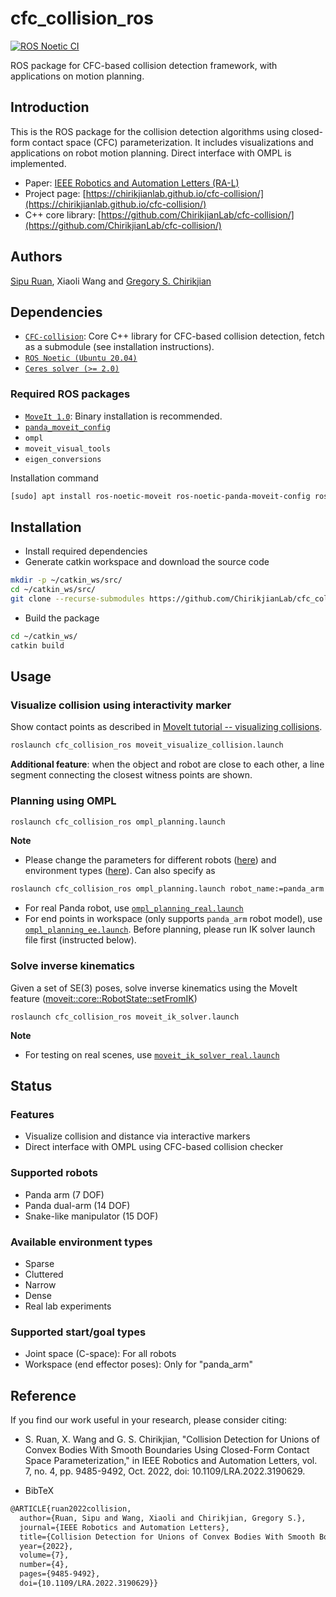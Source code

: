 # cfc_collision_ros
[![ROS Noetic CI](https://github.com/ChirikjianLab/cfc_collision_ros/actions/workflows/ros_noetic_ci.yml/badge.svg)](https://github.com/ChirikjianLab/cfc_collision_ros/actions/workflows/ros_noetic_ci.yml)

ROS package for CFC-based collision detection framework, with applications on motion planning.

## Introduction
This is the ROS package for the collision detection algorithms using closed-form contact space (CFC) parameterization. It includes visualizations and applications on robot motion planning. Direct interface with OMPL is implemented.

- Paper: [IEEE Robotics and Automation Letters (RA-L)](https://ieeexplore.ieee.org/document/9829274)
- Project page: [https://chirikjianlab.github.io/cfc-collision/](https://chirikjianlab.github.io/cfc-collision/)
- C++ core library: [https://github.com/ChirikjianLab/cfc-collision/](https://github.com/ChirikjianLab/cfc-collision/)

## Authors
[Sipu Ruan](https://ruansp.github.io), Xiaoli Wang and [Gregory S. Chirikjian](https://scholar.google.com/citations?user=qoIuyMoAAAAJ&hl=en)

## Dependencies
- [`CFC-collision`](https://github.com/ChirikjianLab/cfc-collision): Core C++ library for CFC-based collision detection, fetch as a submodule (see installation instructions).
- [`ROS Noetic (Ubuntu 20.04)`](https://www.ros.org/)
- [`Ceres solver (>= 2.0)`](http://ceres-solver.org/installation.html)

### Required ROS packages
- [`MoveIt 1.0`](https://moveit.ros.org/): Binary installation is recommended.
- [`panda_moveit_config`](https://github.com/ros-planning/panda_moveit_config)
- `ompl`
- `moveit_visual_tools`
- `eigen_conversions`

Installation command
```sh
[sudo] apt install ros-noetic-moveit ros-noetic-panda-moveit-config ros-noetic-ompl ros-noetic-moveit-visual-tools ros-noetic-eigen-conversions
```

## Installation
- Install required dependencies
- Generate catkin workspace and download the source code
```sh
mkdir -p ~/catkin_ws/src/
cd ~/catkin_ws/src/
git clone --recurse-submodules https://github.com/ChirikjianLab/cfc_collision_ros.git
```
- Build the package
```sh
cd ~/catkin_ws/
catkin build
```

## Usage
### Visualize collision using interactivity marker
Show contact points as described in [MoveIt tutorial -- visualizing collisions](https://ros-planning.github.io/moveit_tutorials/doc/visualizing_collisions/visualizing_collisions_tutorial.html). 
```sh
roslaunch cfc_collision_ros moveit_visualize_collision.launch
```
**Additional feature**: when the object and robot are close to each other, a line segment connecting the closest witness points are shown.

### Planning using OMPL
```sh
roslaunch cfc_collision_ros ompl_planning.launch
```
**Note**
- Please change the parameters for different robots ([here](/launch/ompl_planning.launch#L4)) and environment types ([here](/launch/ompl_planning.launch#L5)). Can also specify as
```sh
roslaunch cfc_collision_ros ompl_planning.launch robot_name:=panda_arm env_type:=sparse
```
- For real Panda robot, use [`ompl_planning_real.launch`](/launch/ompl_planning_real.launch)
- For end points in workspace (only supports `panda_arm` robot model), use [`ompl_planning_ee.launch`](/launch/ompl_planning_ee.launch). Before planning, please run IK solver launch file first (instructed below).

### Solve inverse kinematics
Given a set of SE(3) poses, solve inverse kinematics using the MoveIt feature ([moveit::core::RobotState::setFromIK](http://docs.ros.org/en/indigo/api/moveit_core/html/classmoveit_1_1core_1_1RobotState.html#ab816880027ef7e63bbdef22a0497cc78))
```
roslaunch cfc_collision_ros moveit_ik_solver.launch
```
**Note**
- For testing on real scenes, use [`moveit_ik_solver_real.launch`](/launch/moveit_ik_solver_real.launch)

## Status
### Features
- Visualize collision and distance via interactive markers
- Direct interface with OMPL using CFC-based collision checker

### Supported robots
- Panda arm (7 DOF)
- Panda dual-arm (14 DOF)
- Snake-like manipulator (15 DOF)

### Available environment types
- Sparse
- Cluttered
- Narrow
- Dense
- Real lab experiments

### Supported start/goal types
- Joint space (C-space): For all robots
- Workspace (end effector poses): Only for "panda_arm"

## Reference
If you find our work useful in your research, please consider citing:

- S. Ruan, X. Wang and G. S. Chirikjian, "Collision Detection for Unions of Convex Bodies With Smooth Boundaries Using Closed-Form Contact Space Parameterization," in IEEE Robotics and Automation Letters, vol. 7, no. 4, pp. 9485-9492, Oct. 2022, doi: 10.1109/LRA.2022.3190629.

- BibTeX
```tex
@ARTICLE{ruan2022collision,
  author={Ruan, Sipu and Wang, Xiaoli and Chirikjian, Gregory S.},
  journal={IEEE Robotics and Automation Letters}, 
  title={Collision Detection for Unions of Convex Bodies With Smooth Boundaries Using Closed-Form Contact Space Parameterization}, 
  year={2022},
  volume={7},
  number={4},
  pages={9485-9492},
  doi={10.1109/LRA.2022.3190629}}
```

